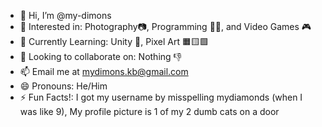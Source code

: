 - 👋 Hi, I’m @my-dimons
- 👀 Interested in: Photography📷, Programming 🧑‍💻, and Video Games 🎮
- 🌱 Currently Learning: Unity 🔗, Pixel Art 🟧🟨🟩
- 💞️ Looking to collaborate on: Nothing 👎
- 📫 Email me at mydimons.kb@gmail.com
- 😄 Pronouns: He/Him
- ⚡ Fun Facts!: I got my username by misspelling mydiamonds (when I was like 9), My profile picture is 1 of my 2 dumb cats on a door

<!---
my-dimons/my-dimons is a ✨ special ✨ repository because its `README.md` (this file) appears on your GitHub profile.
You can click the Preview link to take a look at your changes.
--->
